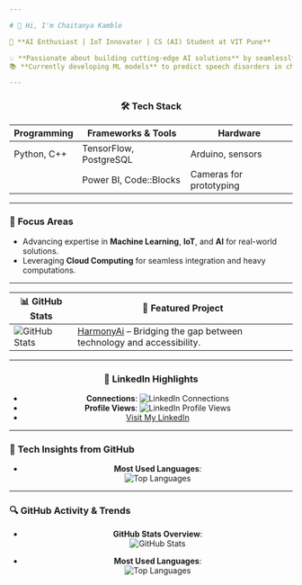 ```yaml
---

# 👋 Hi, I'm Chaitanya Kamble  

🚀 **AI Enthusiast | IoT Innovator | CS (AI) Student at VIT Pune**  

💡 **Passionate about building cutting-edge AI solutions** by seamlessly blending hardware and software.  
📚 **Currently developing ML models** to predict speech disorders in children using **CNN/CRNN**.  

---
```


<div align="center">

### 🛠️ **Tech Stack**
| **Programming**  | **Frameworks & Tools**    | **Hardware**         |
|-------------------|---------------------------|----------------------|
| Python, C++       | TensorFlow, PostgreSQL    | Arduino, sensors     |
|                   | Power BI, Code::Blocks    | Cameras for prototyping |

</div>  

---

### 🎯 **Focus Areas**  
- Advancing expertise in **Machine Learning**, **IoT**, and **AI** for real-world solutions.  
- Leveraging **Cloud Computing** for seamless integration and heavy computations.  

---

<div align="center">

| **📊 GitHub Stats**                            | **🌟 Featured Project**                                   |
|------------------------------------------------|----------------------------------------------------------|
| ![GitHub Stats](https://github-readme-stats.vercel.app/api?username=Chaitanya-Kk&show_icons=true&theme=radical) | [HarmonyAi](https://github.com/Chaitanya-Kk/HarmonyAI) – Bridging the gap between technology and accessibility. |

</div>  

---

<div align="center">

### 🔗 **LinkedIn Highlights**
- **Connections**: ![LinkedIn Connections](https://img.shields.io/badge/Connections-500%2B-blue?style=flat&logo=linkedin)  
- **Profile Views**: ![LinkedIn Profile Views](https://img.shields.io/badge/Profile%20Views-100%2B-green?style=flat&logo=linkedin)  
- [Visit My LinkedIn](https://linkedin.com/in/chaitanya-kamble)  

</div>

---

### 🔧 **Tech Insights from GitHub**
<div align="center">

- **Most Used Languages**:  
  ![Top Languages](https://github-readme-stats.vercel.app/api/top-langs/?username=Chaitanya-Kk&layout=compact&theme=radical)



</div>

---

### 🔍 **GitHub Activity & Trends**
<div align="center">

- **GitHub Stats Overview**:  
  ![GitHub Stats](https://github-readme-stats.vercel.app/api?username=Chaitanya-Kk&show_icons=true&count_private=true&theme=radical)

- **Most Used Languages**:  
  ![Top Languages](https://github-readme-stats.vercel.app/api/top-langs/?username=Chaitanya-Kk&layout=compact&theme=radical)



</div>
